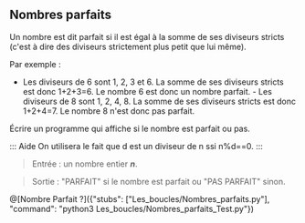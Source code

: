 ## Nombres parfaits

Un nombre est dit parfait si il est égal à la somme de ses diviseurs stricts (c'est à dire des diviseurs strictement plus petit que lui même).

Par exemple : 
- Les diviseurs de 6 sont 1, 2, 3 et 6. La somme de ses diviseurs stricts est donc 1+2+3=6. Le nombre 6 est donc un nombre parfait. - Les diviseurs de 8 sont 1, 2, 4, 8. La somme de ses diviseurs stricts est donc 1+2+4=7. Le nombre 8 n'est donc pas parfait.

Écrire un programme qui affiche si le nombre est parfait ou pas. 

::: Aide 
On utilisera le fait que d est un diviseur de n ssi n%d==0.
:::

> Entrée : un nombre entier ***n***.

> Sortie : "PARFAIT" si le nombre est parfait ou "PAS PARFAIT" sinon.

@[Nombre Parfait ?]({"stubs": ["Les_boucles/Nombres_parfaits.py"], "command": "python3 Les_boucles/Nombres_parfaits_Test.py"})
